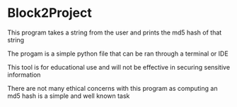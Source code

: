 # Block2Project

This program takes a string from the user and prints the md5 hash of that string

The progam is a simple python file that can be ran through a terminal or IDE

This tool is for educational use and will not be effective in securing sensitive information

There are not many ethical concerns with this program as computing an md5 hash is a simple and well known task